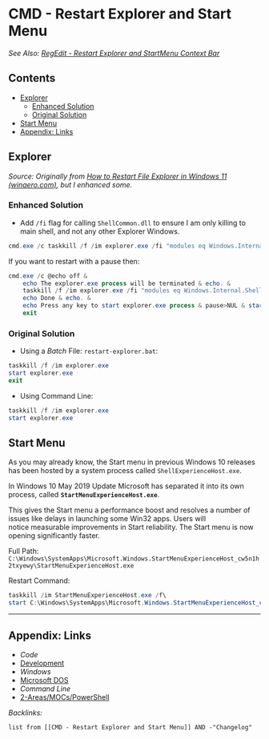 # CMD - Restart Explorer and Start Menu

*See Also: [RegEdit - Restart Explorer and StartMenu Context Bar](../Registry/RegEdit%20-%20Restart%20Explorer%20and%20StartMenu%20Context%20Bar.md)*

## Contents

* [Explorer](CMD%20-%20Restart%20Explorer%20and%20Start%20Menu.md#explorer)
  * [Enhanced Solution](CMD%20-%20Restart%20Explorer%20and%20Start%20Menu.md#enhanced-solution)
  * [Original Solution](CMD%20-%20Restart%20Explorer%20and%20Start%20Menu.md#original-solution)
* [Start Menu](CMD%20-%20Restart%20Explorer%20and%20Start%20Menu.md#start-menu)
* [Appendix: Links](CMD%20-%20Restart%20Explorer%20and%20Start%20Menu.md#appendix-links)

## Explorer

*Source: Originally from [How to Restart File Explorer in Windows 11 (winaero.com)](https://winaero.com/how-to-restart-file-explorer-in-windows-11/?utm_source=software&utm_medium=in-app&utm_campaign=winaerotweaker&utm_content=contextmenurestartexplorer#Restart_Explorerexe_in_Windows_11_using_a_script), but I enhanced some.*

### Enhanced Solution

* Add `/fi` flag for calling `ShellCommon.dll` to ensure I am only killing to main shell, and not any other Explorer Windows.

````powershell
cmd.exe /c taskkill /f /im explorer.exe /fi "modules eq Windows.Internal.ShellCommon.dll" & start explorer.exe
````

If you want to restart with a pause then:

````powershell
cmd.exe /c @echo off & 
    echo The explorer.exe process will be terminated & echo. &
    taskkill /f /im explorer.exe /fi "modules eq Windows.Internal.ShellCommon.dll" & echo. & 
    echo Done & echo. & 
    echo Press any key to start explorer.exe process & pause>NUL & start explorer.exe & 
    exit
````

### Original Solution

* Using a *Batch* File: `restart-explorer.bat`:

````powershell
taskkill /f /im explorer.exe
start explorer.exe
exit
````

* Using Command Line:

````powershell
taskkill /f /im explorer.exe
start explorer.exe
````

## Start Menu

As you may already know, the Start menu in previous Windows 10 releases has been hosted by a system process called `ShellExperienceHost.exe`.

In Windows 10 May 2019 Update Microsoft has separated it into its own process, called **`StartMenuExperienceHost.exe`**.

This gives the Start menu a performance boost and resolves a number of issues like delays in launching some Win32 apps. Users will notice measurable improvements in Start reliability. The Start menu is now opening significantly faster.

Full Path: `C:\Windows\SystemApps\Microsoft.Windows.StartMenuExperienceHost_cw5n1h2txyewy\StartMenuExperienceHost.exe`

Restart Command:

````powershell
taskkill /im StartMenuExperienceHost.exe /f\
start C:\Windows\SystemApps\Microsoft.Windows.StartMenuExperienceHost_cw5n1h2txyewy\StartMenuExperienceHost.exe
````

---

## Appendix: Links

* *Code*
* [Development](../../MOCs/Development.md)
* *Windows*
* [Microsoft DOS](../../../3-Resources/Tools/Developer%20Tools/Shell/Microsoft%20DOS.md)
* *Command Line*
* [2-Areas/MOCs/PowerShell](../../MOCs/PowerShell.md)

*Backlinks:*

````dataview
list from [[CMD - Restart Explorer and Start Menu]] AND -"Changelog"
````
